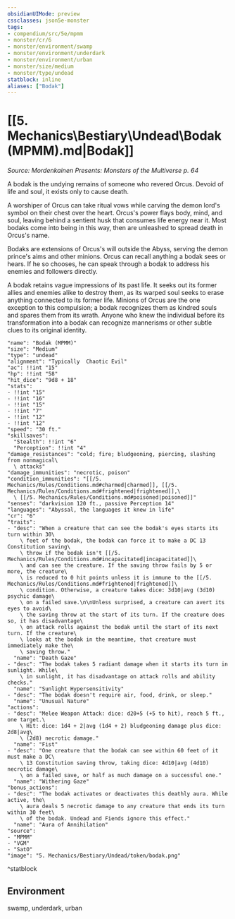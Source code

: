 ```yaml
---
obsidianUIMode: preview
cssclasses: json5e-monster
tags:
- compendium/src/5e/mpmm
- monster/cr/6
- monster/environment/swamp
- monster/environment/underdark
- monster/environment/urban
- monster/size/medium
- monster/type/undead
statblock: inline
aliases: ["Bodak"]
---
```

# [[5. Mechanics\Bestiary\Undead\Bodak (MPMM).md|Bodak]]
*Source: Mordenkainen Presents: Monsters of the Multiverse p. 64*  

A bodak is the undying remains of someone who revered Orcus. Devoid of life and soul, it exists only to cause death.

A worshiper of Orcus can take ritual vows while carving the demon lord's symbol on their chest over the heart. Orcus's power flays body, mind, and soul, leaving behind a sentient husk that consumes life energy near it. Most bodaks come into being in this way, then are unleashed to spread death in Orcus's name.

Bodaks are extensions of Orcus's will outside the Abyss, serving the demon prince's aims and other minions. Orcus can recall anything a bodak sees or hears. If he so chooses, he can speak through a bodak to address his enemies and followers directly.

A bodak retains vague impressions of its past life. It seeks out its former allies and enemies alike to destroy them, as its warped soul seeks to erase anything connected to its former life. Minions of Orcus are the one exception to this compulsion; a bodak recognizes them as kindred souls and spares them from its wrath. Anyone who knew the individual before its transformation into a bodak can recognize mannerisms or other subtle clues to its original identity.

```statblock
"name": "Bodak (MPMM)"
"size": "Medium"
"type": "undead"
"alignment": "Typically  Chaotic Evil"
"ac": !!int "15"
"hp": !!int "58"
"hit_dice": "9d8 + 18"
"stats":
- !!int "15"
- !!int "16"
- !!int "15"
- !!int "7"
- !!int "12"
- !!int "12"
"speed": "30 ft."
"skillsaves":
  "Stealth": !!int "6"
  "Perception": !!int "4"
"damage_resistances": "cold; fire; bludgeoning, piercing, slashing from nonmagical\
  \ attacks"
"damage_immunities": "necrotic, poison"
"condition_immunities": "[[/5. Mechanics/Rules/Conditions.md#charmed|charmed]], [[/5. Mechanics/Rules/Conditions.md#frightened|frightened]],\
  \ [[/5. Mechanics/Rules/Conditions.md#poisoned|poisoned]]"
"senses": "darkvision 120 ft., passive Perception 14"
"languages": "Abyssal, the languages it knew in life"
"cr": "6"
"traits":
- "desc": "When a creature that can see the bodak's eyes starts its turn within 30\
    \ feet of the bodak, the bodak can force it to make a DC 13 Constitution saving\
    \ throw if the bodak isn't [[/5. Mechanics/Rules/Conditions.md#incapacitated|incapacitated]]\
    \ and can see the creature. If the saving throw fails by 5 or more, the creature\
    \ is reduced to 0 hit points unless it is immune to the [[/5. Mechanics/Rules/Conditions.md#frightened|frightened]]\
    \ condition. Otherwise, a creature takes dice: 3d10|avg (3d10) psychic damage\
    \ on a failed save.\n\nUnless surprised, a creature can avert its eyes to avoid\
    \ the saving throw at the start of its turn. If the creature does so, it has disadvantage\
    \ on attack rolls against the bodak until the start of its next turn. If the creature\
    \ looks at the bodak in the meantime, that creature must immediately make the\
    \ saving throw."
  "name": "Death Gaze"
- "desc": "The bodak takes 5 radiant damage when it starts its turn in sunlight. While\
    \ in sunlight, it has disadvantage on attack rolls and ability checks."
  "name": "Sunlight Hypersensitivity"
- "desc": "The bodak doesn't require air, food, drink, or sleep."
  "name": "Unusual Nature"
"actions":
- "desc": "Melee Weapon Attack: dice: d20+5 (+5 to hit), reach 5 ft., one target.\
    \ Hit: dice: 1d4 + 2|avg (1d4 + 2) bludgeoning damage plus dice: 2d8|avg\
    \ (2d8) necrotic damage."
  "name": "Fist"
- "desc": "One creature that the bodak can see within 60 feet of it must make a DC\
    \ 13 Constitution saving throw, taking dice: 4d10|avg (4d10) necrotic damage\
    \ on a failed save, or half as much damage on a successful one."
  "name": "Withering Gaze"
"bonus_actions":
- "desc": "The bodak activates or deactivates this deathly aura. While active, the\
    \ aura deals 5 necrotic damage to any creature that ends its turn within 30 feet\
    \ of the bodak. Undead and Fiends ignore this effect."
  "name": "Aura of Annihilation"
"source":
- "MPMM"
- "VGM"
- "SatO"
"image": "5. Mechanics/Bestiary/Undead/token/bodak.png"
```
^statblock

## Environment

swamp, underdark, urban